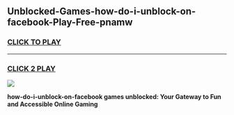 
## Unblocked-Games-how-do-i-unblock-on-facebook-Play-Free-pnamw
<h3>
<a href="https://premium76.site?title=how-do-i-unblock-on-facebook&ref=12A">CLICK TO PLAY</a></h3>
<hr>

<h3>
<a href="https://premium76.site?title=how-do-i-unblock-on-facebook&ref=12A">CLICK 2 PLAY</a>
  
</h3>

<a href="https://premium76.site?title=how-do-i-unblock-on-facebook&ref=12A"><img src="https://clearcache.store/games.png"></a>


**how-do-i-unblock-on-facebook games unblocked: Your Gateway to Fun and Accessible Online Gaming**
